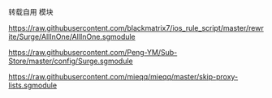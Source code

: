 转载自用
模块

https://raw.githubusercontent.com/blackmatrix7/ios_rule_script/master/rewrite/Surge/AllInOne/AllInOne.sgmodule

https://raw.githubusercontent.com/Peng-YM/Sub-Store/master/config/Surge.sgmodule

https://raw.githubusercontent.com/mieqq/mieqq/master/skip-proxy-lists.sgmodule

